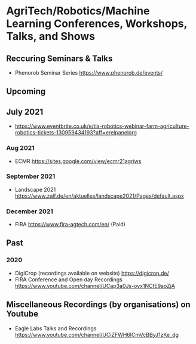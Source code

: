 # AgriTech/Robotics/Machine Learning Conferences, Workshops, Talks, and Shows

## Reccuring Seminars & Talks
+ Phenorob Seminar Series https://www.phenorob.de/events/   

## Upcoming

## July 2021
+  https://www.eventbrite.co.uk/e/tla-robotics-webinar-farm-agriculture-robotics-tickets-130959434193?aff=erelpanelorg

### Aug 2021
+ ECMR https://sites.google.com/view/ecmr21agriws   

### September 2021
+ Landscape 2021 https://www.zalf.de/en/aktuelles/landscape2021/Pages/default.aspx    

### December 2021  
+ FIRA https://www.fira-agtech.com/en/ (Paid)   

## Past

### 2020  
+ DigiCrop (recordings available on website) https://digicrop.de/
+ FIRA Conference and Open day Recordings https://www.youtube.com/channel/UCap3a0Js-ovx1NCtE9aoZjA

## Miscellaneous Recordings (by organisations) on Youtube
+ Eagle Labs Talks and Recordings https://www.youtube.com/channel/UCiZFWH6ICmVcBByJ1zKe_dg
